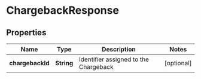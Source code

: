 

# ChargebackResponse


## Properties

| Name | Type | Description | Notes |
|------------ | ------------- | ------------- | -------------|
|**chargebackId** | **String** | Identifier assigned to the Chargeback |  [optional] |




